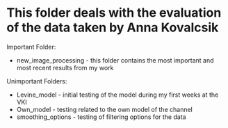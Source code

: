 # This folder deals with the evaluation of the data taken by Anna Kovalcsik



Important Folder:
* new_image_processing - this folder contains the most important and most recent results from my work

Unimportant Folders:
* Levine_model - initial testing of the model during my first weeks at the VKI
* Own_model - testing related to the own model of the channel
* smoothing_options - testing of filtering options for the data